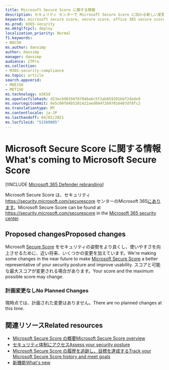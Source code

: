 ```yaml
---
title: Microsoft Secure Score に関する情報
description: セキュリティ センターで Microsoft Secure Score に加わる新しい変更Microsoft 365説明します。
keywords: microsoft secure score, secure score, office 365 secure score, microsoft security score, microsoft 365 security center, improvement actions
ms.prod: m365-security
ms.mktglfcycl: deploy
localization_priority: Normal
f1.keywords:
- NOCSH
ms.author: dansimp
author: dansimp
manager: dansimp
audience: ITPro
ms.collection:
- M365-security-compliance
ms.topic: article
search.appverid:
- MOE150
- MET150
ms.technology: m365d
ms.openlocfilehash: d23ec690194f87046e6c5f2ab859201bbf2dede9
ms.sourcegitcommit: 6e5c00f84b5201422aed094f2697016407df8fc2
ms.translationtype: MT
ms.contentlocale: ja-JP
ms.lasthandoff: 04/02/2021
ms.locfileid: "51569805"
---
```

# <a name="whats-coming-to-microsoft-secure-score"></a><span data-ttu-id="90ac6-104">Microsoft Secure Score に関する情報</span><span class="sxs-lookup"><span data-stu-id="90ac6-104">What's coming to Microsoft Secure Score</span></span>

[!INCLUDE [Microsoft 365 Defender rebranding](../includes/microsoft-defender.md)]

<span data-ttu-id="90ac6-105">Microsoft Secure Score は、セキュリティ https://security.microsoft.com/securescore センターのMicrosoft 365[にあります](overview-security-center.md)。</span><span class="sxs-lookup"><span data-stu-id="90ac6-105">Microsoft Secure Score can be found at https://security.microsoft.com/securescore in the [Microsoft 365 security center](overview-security-center.md).</span></span>

## <a name="proposed-changes"></a><span data-ttu-id="90ac6-106">Proposed changes</span><span class="sxs-lookup"><span data-stu-id="90ac6-106">Proposed changes</span></span>

<span data-ttu-id="90ac6-107">Microsoft [Secure Score](microsoft-secure-score.md) をセキュリティの姿勢をより良くし、使いやすさを向上させるために、近い将来、いくつかの変更を加えています。</span><span class="sxs-lookup"><span data-stu-id="90ac6-107">We're making some changes in the near future to make [Microsoft Secure Score](microsoft-secure-score.md) a better representative of your security posture and improve usability.</span></span> <span data-ttu-id="90ac6-108">スコアと可能な最大スコアが変更される場合があります。</span><span class="sxs-lookup"><span data-stu-id="90ac6-108">Your score and the maximum possible score may change.</span></span>

### <a name="no-planned-changes"></a><span data-ttu-id="90ac6-109">計画変更なし</span><span class="sxs-lookup"><span data-stu-id="90ac6-109">No Planned Changes</span></span>

<span data-ttu-id="90ac6-110">現時点では、計画された変更はありません。</span><span class="sxs-lookup"><span data-stu-id="90ac6-110">There are no planned changes at this time.</span></span>

## <a name="related-resources"></a><span data-ttu-id="90ac6-111">関連リソース</span><span class="sxs-lookup"><span data-stu-id="90ac6-111">Related resources</span></span>

- [<span data-ttu-id="90ac6-112">Microsoft Secure Score の概要</span><span class="sxs-lookup"><span data-stu-id="90ac6-112">Microsoft Secure Score overview</span></span>](microsoft-secure-score.md)
- [<span data-ttu-id="90ac6-113">セキュリティ体制にアクセス</span><span class="sxs-lookup"><span data-stu-id="90ac6-113">Assess your security posture</span></span>](microsoft-secure-score-improvement-actions.md)
- [<span data-ttu-id="90ac6-114">Microsoft Secure Score の履歴を追跡し、目標を達成する</span><span class="sxs-lookup"><span data-stu-id="90ac6-114">Track your Microsoft Secure Score history and meet goals</span></span>](microsoft-secure-score-history-metrics-trends.md)
- [<span data-ttu-id="90ac6-115">新機能</span><span class="sxs-lookup"><span data-stu-id="90ac6-115">What's new</span></span>](microsoft-secure-score-whats-new.md)
